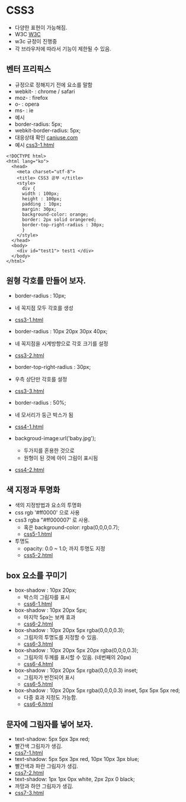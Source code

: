 # CSS3
- 다양한 표현이 가능해짐.
- W3C [W3C](http://www.w3c.org)
- w3c 규정이 진행중
- 각 브라우저에 따라서 기능이 제한될 수 있음.

## 벤터 프리픽스
- 규정으로 정해지기 전에 요소를 말함
 - webkit- : chrome / safari
 - moz-    : firefox
 - o-      : opera
 - ms-     : ie
- 예시
 - border-radius: 5px;
 - webkit-border-radius: 5px;
- 대응상태 확인 [caniuse.com](http://www.caniuse.com)
- 예시 [css3-1.html](https://github.com/hephaex/js/blob/master/03_css3/css3-11.html)
```
<!DOCTYPE html>
<html lang="ko">
  <head>
    <meta charset="utf-8">
    <title> CSS3 공부 </title>
    <style>
      div {
      width : 100px;
      height : 100px;
      padding : 10px;
      margin: 30px;
      background-color: orange;
      border: 2px solid orangered;
      border-top-right-radius : 30px;
      }
    </style>
  </head>
  <body>
    <div id="test1"> test1 </div>
  </body>
</html>
```

## 원형 각호를 만들어 보자.
- border-radius : 10px;
 - 네 꼭지점 모두 각호를 생성
 - [css3-1.html](https://github.com/hephaex/js/blob/master/03_css3/css3-1.html)
- border-radius : 10px 20px 30px 40px;
 - 네 꼭지점을 시계방향으로 각호 크기를 설정
 - [css3-2.html](https://github.com/hephaex/js/blob/master/03_css3/css3-2.html)
- border-top-right-radius : 30px;
 - 우측 상단만 각호를 설정
 - [css3-3.html](https://github.com/hephaex/js/blob/master/03_css3/css3-3.html)

- border-radius : 50%;
 - 네 모서리가 둥근 박스가 됨
 - [css4-1.html](https://github.com/hephaex/js/blob/master/03_css3/css4-1.html)
- backgroud-image:url('baby.jpg');
  - 두가지를 혼용한 것으로
  - 원형이 된 것에 아이 그림이 표시됨
 - [css4-2.html](https://github.com/hephaex/js/blob/master/03_css3/css4-2.html)

## 색 지정과 투명화
- 색의 지정방법과 요소의 투명화
- css  rgb  '#ff0000' 으로 사용
- css3 rgba "#ff000007' 로 사용.
  - 혹은 background-color: rgba(0,0,0,0.7);
  - [css5-1.html](https://github.com/hephaex/js/blob/master/03_css3/css5-1.html)
- 투명도
  - opacity: 0.0 ~ 1.0; 까지 투명도 지정
  - [css5-2.html](https://github.com/hephaex/js/blob/master/03_css3/css5-2.html)

## box 요소를 꾸미기
- box-shadow : 10px 20px;
  - 박스의 그림자를 표시
  - [css6-1.html](https://github.com/hephaex/js/blob/master/03_css3/css6-1.html)  
- box-shadow : 10px 20px 5px;
  - 마지막 5px는 보캐 효과
  - [css6-2.html](https://github.com/hephaex/js/blob/master/03_css3/css6-2.html)  
- box-shadow : 10px 20px 5px rgba(0,0,0,0.3);
  - 그림자의 투명도를 지정할 수 있음.
  - [css6-3.html](https://github.com/hephaex/js/blob/master/03_css3/css6-3.html)
- box-shadow : 10px 20px 5px 20px rgba(0,0,0,0.3);
  - 그림자의 두께를 표시할 수 있음. (네번째의 20px) 
  - [css6-4.html](https://github.com/hephaex/js/blob/master/03_css3/css6-4.html)
- box-shadow : 10px 20px 5px rgba(0,0,0,0.3) inset;
  - 그림자가 반전되어 표시
  - [css6-5.html](https://github.com/hephaex/js/blob/master/03_css3/css6-5.html)
- box-shadow : 10px 20px 5px rgba(0,0,0,0.3) inset, 
                5px 5px  5px red;
  - 다중 효과 지정도 가능함.
  - [css6-6.html](https://github.com/hephaex/js/blob/master/03_css3/css6-6.html)
  
## 문자에 그림자를 넣어 보자.
- text-shadow: 5px 5px 3px red;
 - 빨간색 그림자가 생김.
 - [css7-1.html](https://github.com/hephaex/js/blob/master/03_css3/css7-1.html)
- text-shadow: 5px 5px 3px red, 10px 10px 3px blue;
 - 빨간색과 파란 그림자가 생김.
 - [css7-2.html](https://github.com/hephaex/js/blob/master/03_css3/css7-2.html)
- text-shadow: 1px 1px 0px white, 2px 2px 0 black;
 - 까망과 하얀 그림자가 생김.
 - [css7-3.html](https://github.com/hephaex/js/blob/master/03_css3/css7-3.html)
